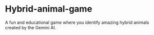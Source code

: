 # Hybrid-animal-game
A fun and educational game where you identify amazing hybrid animals created by the Gemini AI.
